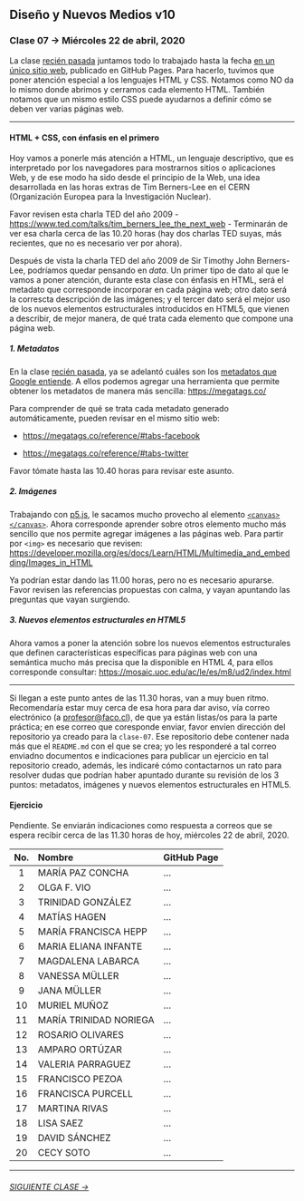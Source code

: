 ## Diseño y Nuevos Medios v10 

### Clase 07 → Miércoles 22 de abril, 2020

La clase [recién pasada](https://github.com/profesorfaco/dno037-2020/tree/gh-pages/clase-06) juntamos todo lo trabajado hasta la fecha [en un único sitio web](https://github.com/profesorfaco/dno037-2020/tree/gh-pages/clase-06#resultados), publicado en GitHub Pages. Para hacerlo, tuvimos que poner atención especial a los lenguajes HTML y CSS. Notamos como NO da lo mismo donde abrimos y cerramos cada elemento HTML. También notamos que un mismo estilo CSS puede ayudarnos a definir cómo se deben ver varias páginas web.

- - - - - - - - 

#### HTML + CSS, con énfasis en el primero

Hoy vamos a ponerle más atención a HTML, un lenguaje descriptivo, que es interpretado por los navegadores para mostrarnos sitios o aplicaciones Web, y de ese modo ha sido desde el principio de la Web, una idea desarrollada en las horas extras de Tim Berners-Lee en el CERN (Organización Europea para la Investigación Nuclear). 

Favor revisen esta charla TED del año 2009 - https://www.ted.com/talks/tim_berners_lee_the_next_web - Terminarán de ver esa charla cerca de las 10.20 horas (hay dos charlas TED suyas, más recientes, que no es necesario ver por ahora).

Después de vista la charla TED del año 2009 de Sir Timothy John Berners-Lee, podríamos quedar pensando en *data*. Un primer tipo de dato al que le vamos a poner atención, durante esta clase con énfasis en HTML, será el metadato que corresponde incorporar en cada página web; otro dato será la correscta descripción de las imágenes; y el tercer dato será el mejor uso de los nuevos elementos estructurales introducidos en HTML5, que vienen a describir, de mejor manera, de qué trata cada elemento que compone una página web. 

##### 1. Metadatos

En la clase [recién pasada](https://github.com/profesorfaco/dno037-2020/tree/gh-pages/clase-06), ya se adelantó cuáles son los [metadatos que Google entiende](https://support.google.com/webmasters/answer/79812?hl=es). A ellos podemos agregar una herramienta que permite obtener los metadatos de manera más sencilla: https://megatags.co/ 

Para comprender de qué se trata cada metadato generado automáticamente, pueden revisar en el mismo sitio web: 

- https://megatags.co/reference/#tabs-facebook

- https://megatags.co/reference/#tabs-twitter

Favor tómate hasta las 10.40 horas para revisar este asunto.

##### 2. Imágenes

Trabajando con [p5.js](https://p5js.org/es/), le sacamos mucho provecho al elemento [`<canvas></canvas>`](https://developer.mozilla.org/es/docs/Web/Guide/HTML/Canvas_tutorial). Ahora corresponde aprender sobre otros elemento mucho más sencillo que nos permite agregar imágenes a las páginas web. Para partir por `<img>` es necesario que revisen: https://developer.mozilla.org/es/docs/Learn/HTML/Multimedia_and_embedding/Images_in_HTML

Ya podrían estar dando las 11.00 horas, pero no es necesario apurarse. Favor revisen las referencias propuestas con calma, y vayan apuntando las preguntas que vayan surgiendo.

##### 3. Nuevos elementos estructurales en HTML5

Ahora vamos a poner la atención sobre los nuevos elementos estructurales que definen características específicas para páginas web con una semántica mucho más precisa que la disponible en HTML 4, para ellos corresponde consultar: 
https://mosaic.uoc.edu/ac/le/es/m8/ud2/index.html

- - - - - - - - - -

Si llegan a este punto antes de las 11.30 horas, van a muy buen ritmo. Recomendaría estar muy cerca de esa hora para dar aviso, vía correo electrónico (a profesor@faco.cl), de que ya están listas/os para la parte práctica; en ese correo que coresponde enviar, favor envíen dirección del repositorio ya creado para la `clase-07`. Ese repositorio debe contener nada más que el `README.md` con el que se crea; yo les responderé a tal correo enviadno documentos e indicaciones para publicar un ejercicio en tal repositorio creado, además, les indicaré cómo contactarnos un rato para resolver dudas que podrían haber apuntado durante su revisión de los 3 puntos: metadatos, imágenes y nuevos elementos estructurales en HTML5.

#### Ejercicio

Pendiente. Se enviarán indicaciones como respuesta a correos que se espera recibir cerca de las 11.30 horas de hoy, miércoles 22 de abril, 2020.

| No.   | Nombre               | GitHub Page        |
|:-----:|:---------------------|:-------------------|
| 1	    | MARÍA PAZ CONCHA       | … |
| 2    	| OLGA F. VIO            | … |
| 3	    | TRINIDAD GONZÁLEZ      | … |
| 4	    | MATÍAS HAGEN           | … |
| 5	    | MARÍA FRANCISCA HEPP   | … |
| 6	    | MARIA ELIANA INFANTE   | … |
| 7	    | MAGDALENA LABARCA      | … |
| 8	    | VANESSA MÜLLER         | …|
| 9	    | JANA MÜLLER            | … |
| 10	  | MURIEL MUÑOZ           | … |
| 11	  | MARÍA TRINIDAD NORIEGA | … |
| 12	  | ROSARIO OLIVARES       | … |
| 13	  | AMPARO ORTÚZAR         | … |
| 14	  | VALERIA PARRAGUEZ      | … |
| 15	  | FRANCISCO PEZOA        | … |
| 16	  | FRANCISCA PURCELL      | … |
| 17	  | MARTINA RIVAS          | … |
| 18	  | LISA SAEZ              | … |
| 19	  | DAVID SÁNCHEZ          | … |
| 20	  | CECY SOTO              | … |

- - - - - - - 

###### [SIGUIENTE CLASE →](https://github.com/profesorfaco/dno037-2020/tree/gh-pages/clase-08)
